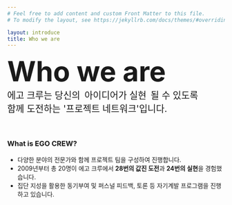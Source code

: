 ```yaml
---
# Feel free to add content and custom Front Matter to this file.
# To modify the layout, see https://jekyllrb.com/docs/themes/#overriding-theme-defaults

layout: introduce
title: Who we are
---
```


<div style="font-size: 48pt; font-weight:bold; ">Who we are</div>
<div style="font-size: 16pt;">에고 크루는 당신의 <span style="padding: 4px; background:  var(--lighter);">아이디어가 실현</span> 될 수 있도록</div>
<div style="font-size: 16pt;">함께 도전하는 '프로젝트 네트워크'입니다.</div>

<br>
<br>

>
### What is EGO CREW?
- 다양한 분야의 전문가와 함께 프로젝트 팀을 구성하여 진행합니다.
- 2009년부터 총 20명이 에고 크루에서 **28번의 값진 도전**과 **24번의 실현**을 경험했습니다.
- 집단 지성을 활용한 동기부여 및 퍼스널 피드백, 토론 등 자기계발 프로그램을 진행하고 있습니다.
